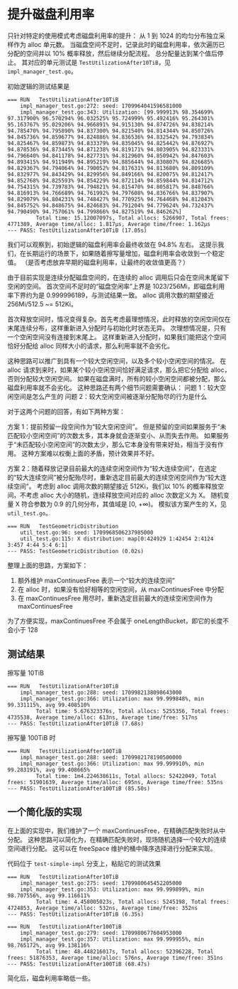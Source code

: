 # 提升磁盘利用率

只针对特定的使用模式考虑磁盘利用率的提升：
从 1 到 1024 的均匀分布独立采样作为 alloc 单元数。
当磁盘空间不足时，记录此时的磁盘利用率，依次遍历已分配的空间并以 10% 概率释放，然后继续分配流程。
总分配量达到某个值后停止。
其对应的单元测试是 `TestUtilizationAfter10TiB`，见 `impl_manager_test.go`。

初始逻辑的测试结果是

```
=== RUN   TestUtilizationAfter10TiB
    impl_manager_test.go:272: seed: 1709964041596581000
    impl_manager_test.go:343: Utilization: [99.999913% 98.354699% 97.317900% 96.570294% 96.032525% 95.724999% 95.492416% 95.264301% 95.163767% 95.029206% 94.966891% 94.915130% 94.874726% 94.838214% 94.785470% 94.795890% 94.837300% 94.821540% 94.814344% 94.850726% 94.845736% 94.859677% 94.824886% 94.836536% 94.832542% 94.793834% 94.825467% 94.859873% 94.833379% 94.835045% 94.825442% 94.876927% 94.878536% 94.873445% 94.871238% 94.819171% 94.803905% 94.823331% 94.796640% 94.841178% 94.827731% 94.812960% 94.850942% 94.847603% 94.893415% 94.911949% 94.895219% 94.885644% 94.830807% 94.826685% 94.829367% 94.794064% 94.790052% 94.817631% 94.813680% 94.809109% 94.832977% 94.843429% 94.829956% 94.849166% 94.820075% 94.812417% 94.852768% 94.825593% 94.854229% 94.872114% 94.859844% 94.814712% 94.754315% 94.739783% 94.794821% 94.815470% 94.805817% 94.848766% 94.816913% 94.766689% 94.761992% 94.797608% 94.836766% 94.837907% 94.829079% 94.804231% 94.748427% 94.770925% 94.764468% 94.812043% 94.845752% 94.848675% 94.824683% 94.791204% 94.779624% 94.732437% 94.790490% 94.757061% 94.799866% 94.827519% 94.846262%]
         Total time: 15.12007097s, Total allocs: 5266907, Total frees: 4771389, Average time/alloc: 1.817µs, Average time/free: 1.162µs
--- PASS: TestUtilizationAfter10TiB (17.05s)
```

我们可以观察到，初始逻辑的磁盘利用率会最终收敛在 94.8% 左右。
这提示我们，在长期运行的场景下，如果随着擦写量增加，磁盘利用率会收敛到一个稳定值。
（是否考虑放弃早期的磁盘利用率，让最终的收敛值更高？）

由于目前实现是连续分配磁盘空间的，在连续的 alloc 调用后只会在空间末尾留下空闲的空间。
首次空间不足时的“磁盘空闲率”上界是 1023/256Mi，即磁盘利用率下界约为是 0.999996189，与测试结果一致。
alloc 调用次数的期望接近 256Mi/512.5 ~= 512Ki。

首次释放空间时，情况变得复杂。首先考虑最理想情况，此时释放的空闲空间仅在末尾连续分布，这样重新进入分配时与初始化时状态无异。
次理想情况是，只有一个空闲空间没有连接到末尾上。
这样重新进入分配时，如果我们能把这个空间恰好分配给 alloc 同样大小的请求，那么利用率就不会劣化。

这种思路可以推广到具有一个较大空闲空间，以及多个较小空闲空间的情况。
在 alloc 请求到来时，如果某个较小空闲空间恰好满足请求，那么把它分配给 alloc，否则分配较大空闲空间。
如果在磁盘满时，所有的较小空闲空间都被分配，那么磁盘利用率就不会劣化。
这种思路还有两个细节问题需要确认：
问题 1：较大空闲空间是怎么产生的
问题 2：较大空闲空间被逐渐分配殆尽的行为是什么

对于这两个问题的回答，有如下两种方案：

方案 1：提前预留一段空间作为“较大空闲空间”。
但是预留的空间如果服务于“未匹配较小空闲空间”的次数太多，其本身就会逐渐变小、从而失去作用。
如果服务于“未匹配较小空闲空间”的次数太少，那么它本身没有带来好处，相当于没有作用。
这种方案难以权衡上面的矛盾，预计效果并不好。

方案 2：随着释放记录目前最大的连续空闲空间作为“较大连续空间”，在选定的“较大连续空间”被分配殆尽时，重新选定目前最大的连续空闲空间作为“较大连续空间”。
考虑到 alloc 调用次数的期望接近 512Ki，我们以 10% 的概率释放空间，不考虑 alloc 大小的随机，连续释放空间对应的 alloc 次数定义为 X。
随机变量 X 符合参数为 0.9 的几何分布，其值域是 [0, +∞)。
模拟该方案产生的 X，见 `util_test.go`。

```
=== RUN   TestGeometricDistribution
    util_test.go:96: seed: 1709968506237985000
    util_test.go:115: X distribution: map[0:424929 1:42454 2:4124 3:457 4:44 5:4 6:1]
--- PASS: TestGeometricDistribution (0.02s)
```

整理上面的思路，方案如下：

1. 额外维护 maxContinuesFree 表示一个“较大的连续空间”
2. 在 alloc 时，如果没有恰好相等的空闲空间，从 maxContinuesFree 中分配
3. 在 maxContinuesFree 用尽时，重新选定目前最大的连续空闲空间作为 maxContinuesFree

为了方便实现，maxContinuesFree 不会属于 oneLengthBucket，即它的长度不会小于 128

## 测试结果

擦写量 10TiB

```
=== RUN   TestUtilizationAfter10TiB
    impl_manager_test.go:288: seed: 1709982138098643000
    impl_manager_test.go:366: Utilization: max 99.999848%, min 99.331115%, avg 99.408510%
         Total time: 5.676323376s, Total allocs: 5255356, Total frees: 4735538, Average time/alloc: 613ns, Average time/free: 517ns
--- PASS: TestUtilizationAfter10TiB (7.68s)
```

擦写量 100TiB 时

```
=== RUN   TestUtilizationAfter100TiB
    impl_manager_test.go:288: seed: 1709982178190500000
    impl_manager_test.go:366: Utilization: max 99.999910%, min 99.283191%, avg 99.408665%
         Total time: 1m4.224638611s, Total allocs: 52422049, Total frees: 51901639, Average time/alloc: 695ns, Average time/free: 535ns
--- PASS: TestUtilizationAfter100TiB (85.50s)
```

## 一个简化版的实现

在上面的实现中，我们维护了一个 maxContinuesFree，在精确匹配失败时从中分配。
这种思路可以简化为，在精确匹配失败时，现场随机选择一个较大的连续空间进行分配。
这可以在 freeSpace 维护的桶中降序选择进行分配来实现。

代码位于 `test-simple-impl` 分支上，粘贴它的测试效果

```
=== RUN   TestUtilizationAfter10TiB
    impl_manager_test.go:275: seed: 1709980645452205000
    impl_manager_test.go:353: Utilization: max 99.999899%, min 98.707556%, avg 99.116611%
         Total time: 4.458005023s, Total allocs: 5245198, Total frees: 4724853, Average time/alloc: 532ns, Average time/free: 352ns
--- PASS: TestUtilizationAfter10TiB (6.35s)
```

```
=== RUN   TestUtilizationAfter100TiB
    impl_manager_test.go:279: seed: 1709980677604953000
    impl_manager_test.go:357: Utilization: max 99.999955%, min 98.765172%, avg 99.138116%
         Total time: 48.448216017s, Total allocs: 52396228, Total frees: 51876353, Average time/alloc: 576ns, Average time/free: 351ns
--- PASS: TestUtilizationAfter100TiB (68.47s)
```

简化后，磁盘利用率略低一些。
